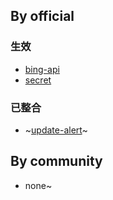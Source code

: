 ## By official
### 生效
- [bing-api](/bing-api)
- [secret](/secret)
### 已整合
- ~[update-alert](/update-alert)~

## By community
- none~
